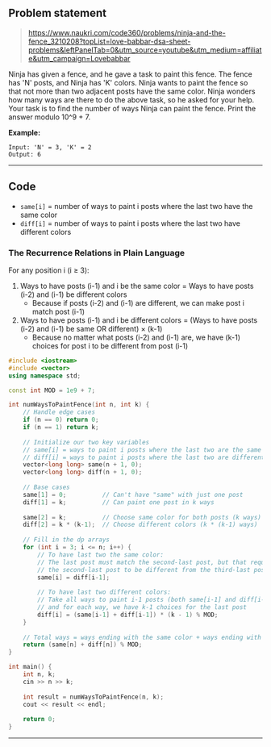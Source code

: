 
## Problem statement

>https://www.naukri.com/code360/problems/ninja-and-the-fence_3210208?topList=love-babbar-dsa-sheet-problems&leftPanelTab=0&utm_source=youtube&utm_medium=affiliate&utm_campaign=Lovebabbar


Ninja has given a fence, and he gave a task to paint this fence. The fence has 'N' posts, and Ninja has 'K' colors. Ninja wants to paint the fence so that not more than two adjacent posts have the same color.
Ninja wonders how many ways are there to do the above task, so he asked for your help.
Your task is to find the number of ways Ninja can paint the fence. Print the answer modulo 10^9 + 7.

**Example:**

```
Input: 'N' = 3, 'K' = 2
Output: 6
```

---

## Code

- `same[i]` = number of ways to paint i posts where the last two have the same color
- `diff[i]` = number of ways to paint i posts where the last two have different colors

### The Recurrence Relations in Plain Language

For any position i (i ≥ 3):
1. Ways to have posts (i-1) and i be the same color = Ways to have posts (i-2) and (i-1) be different colors
    - Because if posts (i-2) and (i-1) are different, we can make post i match post (i-1)
2. Ways to have posts (i-1) and i be different colors = (Ways to have posts (i-2) and (i-1) be same OR different) × (k-1)
    - Because no matter what posts (i-2) and (i-1) are, we have (k-1) choices for post i to be different from post (i-1)

``` cpp
#include <iostream>
#include <vector>
using namespace std;

const int MOD = 1e9 + 7;

int numWaysToPaintFence(int n, int k) {
    // Handle edge cases
    if (n == 0) return 0;
    if (n == 1) return k;
    
    // Initialize our two key variables
    // same[i] = ways to paint i posts where the last two are the same color
    // diff[i] = ways to paint i posts where the last two are different colors
    vector<long long> same(n + 1, 0);
    vector<long long> diff(n + 1, 0);
    
    // Base cases
    same[1] = 0;          // Can't have "same" with just one post
    diff[1] = k;          // Can paint one post in k ways
    
    same[2] = k;          // Choose same color for both posts (k ways)
    diff[2] = k * (k-1);  // Choose different colors (k * (k-1) ways)
    
    // Fill in the dp arrays
    for (int i = 3; i <= n; i++) {
        // To have last two the same color:
        // The last post must match the second-last post, but that requires
        // the second-last post to be different from the third-last post
        same[i] = diff[i-1];
        
        // To have last two different colors:
        // Take all ways to paint i-1 posts (both same[i-1] and diff[i-1])
        // and for each way, we have k-1 choices for the last post
        diff[i] = (same[i-1] + diff[i-1]) * (k - 1) % MOD;
    }
    
    // Total ways = ways ending with the same color + ways ending with different colors
    return (same[n] + diff[n]) % MOD;
}

int main() {
    int n, k;
    cin >> n >> k;
    
    int result = numWaysToPaintFence(n, k);
    cout << result << endl;
    
    return 0;
}
```

---
